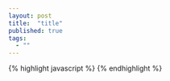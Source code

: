 ```yaml
---
layout: post
title:  "title"
published: true
tags: 
  - ""
---
```



{% highlight javascript %}
{% endhighlight %}